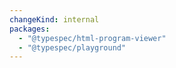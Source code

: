 ```yaml
---
changeKind: internal
packages:
  - "@typespec/html-program-viewer"
  - "@typespec/playground"
---
```


